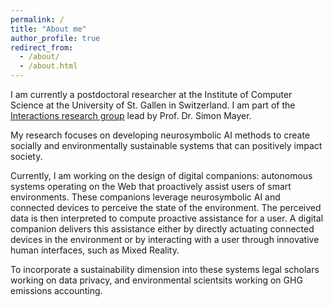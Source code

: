 ```yaml
---
permalink: /
title: "About me"
author_profile: true
redirect_from: 
  - /about/
  - /about.html
---
```



I am currently a postdoctoral researcher at the Institute of Computer Science at the University of St. Gallen in Switzerland. I am part of the [Interactions research group](https://ics.unisg.ch/chairs/simon-mayer-interaction-and-communication-based-systems/) lead by Prof. Dr. Simon Mayer.

My research focuses on developing neurosymbolic AI methods to create socially and environmentally sustainable systems that can positively impact society.

Currently, I am working on the design of digital companions: autonomous systems operating on the Web that proactively assist users of smart environments. These companions leverage neurosymbolic AI and connected devices to perceive the state of the environment. The perceived data is then interpreted to compute proactive assistance for a user. A digital companion delivers this assistance either by directly actuating connected devices in the environment or by interacting with a user through innovative human interfaces, such as Mixed Reality.

To incorporate a sustainability dimension into these systems legal scholars working on data privacy, and environmental scientsits working on GHG emissions accounting.